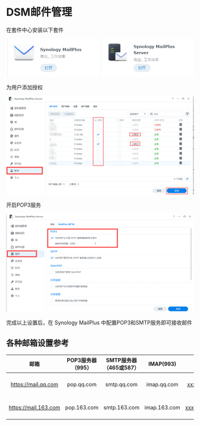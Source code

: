 # DSM邮件管理

在套件中心安装以下套件

![image-20220825160150529](assets/image-20220825160150529.png)

为用户添加授权

![image-20220825160418524](assets/image-20220825160418524.png)

开启POP3服务

![image-20220825160241050](assets/image-20220825160241050.png)

完成以上设置后，在 Synology MailPlus 中配置POP3和SMTP服务即可接收邮件

## 各种邮箱设置参考

邮箱|POP3服务器（995）|SMTP服务器（465或587）|IMAP(993)|账号|密码
|:---:|:---:|:---:|:---:|:---:|:---:|
<https://mail.qq.com>|pop.qq.com|smtp.qq.com|imap.qq.com|xxxx@qq.com|授权码(设置->账号->POP3...)
<https://mail.163.com>|pop.163.com|smtp.163.com|imap.163.com|xxxx@163.com|授权码(设置->POP3...)

